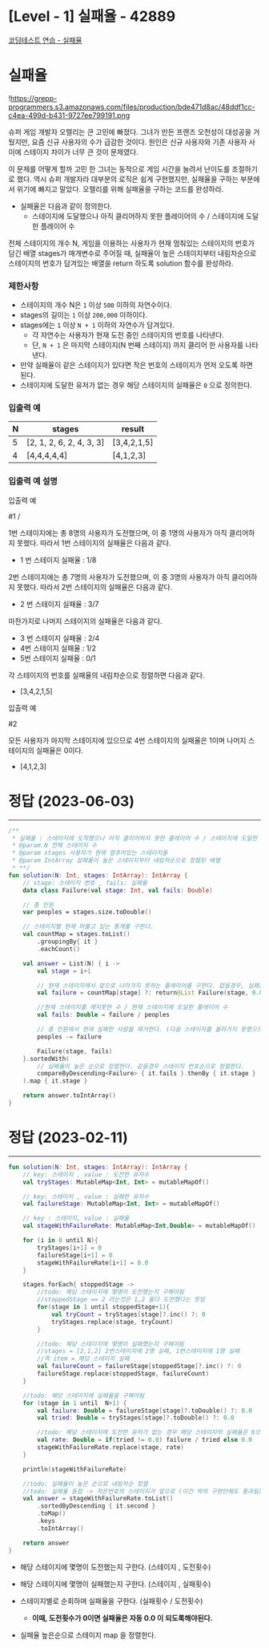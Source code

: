 # [Level - 1] 실패율 - 42889
[코딩테스트 연습 - 실패율](https://school.programmers.co.kr/learn/courses/30/lessons/42889)

# **실패율**

!https://grepp-programmers.s3.amazonaws.com/files/production/bde471d8ac/48ddf1cc-c4ea-499d-b431-9727ee799191.png

슈퍼 게임 개발자 오렐리는 큰 고민에 빠졌다. 그녀가 만든 프랜즈 오천성이 대성공을 거뒀지만, 요즘 신규 사용자의 수가 급감한 것이다. 원인은 신규 사용자와 기존 사용자 사이에 스테이지 차이가 너무 큰 것이 문제였다.

이 문제를 어떻게 할까 고민 한 그녀는 동적으로 게임 시간을 늘려서 난이도를 조절하기로 했다. 역시 슈퍼 개발자라 대부분의 로직은 쉽게 구현했지만, 실패율을 구하는 부분에서 위기에 빠지고 말았다. 오렐리를 위해 실패율을 구하는 코드를 완성하라.

- 실패율은 다음과 같이 정의한다.
  - 스테이지에 도달했으나 아직 클리어하지 못한 플레이어의 수 / 스테이지에 도달한 플레이어 수

전체 스테이지의 개수 N, 게임을 이용하는 사용자가 현재 멈춰있는 스테이지의 번호가 담긴 배열 stages가 매개변수로 주어질 때, 실패율이 높은 스테이지부터 내림차순으로 스테이지의 번호가 담겨있는 배열을 return 하도록 solution 함수를 완성하라.

### 제한사항

- 스테이지의 개수 N은 `1` 이상 `500` 이하의 자연수이다.
- stages의 길이는 `1` 이상 `200,000` 이하이다.
- stages에는 `1` 이상 `N + 1` 이하의 자연수가 담겨있다.
  - 각 자연수는 사용자가 현재 도전 중인 스테이지의 번호를 나타낸다.
  - 단, `N + 1` 은 마지막 스테이지(N 번째 스테이지) 까지 클리어 한 사용자를 나타낸다.
- 만약 실패율이 같은 스테이지가 있다면 작은 번호의 스테이지가 먼저 오도록 하면 된다.
- 스테이지에 도달한 유저가 없는 경우 해당 스테이지의 실패율은 `0` 으로 정의한다.

### 입출력 예

| N | stages | result |
| --- | --- | --- |
| 5 | [2, 1, 2, 6, 2, 4, 3, 3] | [3,4,2,1,5] |
| 4 | [4,4,4,4,4] | [4,1,2,3] |

### 입출력 예 설명

입출력 예

#1 /

1번 스테이지에는 총 8명의 사용자가 도전했으며, 이 중 1명의 사용자가 아직 클리어하지 못했다. 따라서 1번 스테이지의 실패율은 다음과 같다.

- 1 번 스테이지 실패율 : 1/8

2번 스테이지에는 총 7명의 사용자가 도전했으며, 이 중 3명의 사용자가 아직 클리어하지 못했다. 따라서 2번 스테이지의 실패율은 다음과 같다.

- 2 번 스테이지 실패율 : 3/7

마찬가지로 나머지 스테이지의 실패율은 다음과 같다.

- 3 번 스테이지 실패율 : 2/4
- 4번 스테이지 실패율 : 1/2
- 5번 스테이지 실패율 : 0/1

각 스테이지의 번호를 실패율의 내림차순으로 정렬하면 다음과 같다.

- [3,4,2,1,5]

입출력 예

#2

모든 사용자가 마지막 스테이지에 있으므로 4번 스테이지의 실패율은 1이며 나머지 스테이지의 실패율은 0이다.

- [4,1,2,3]

# 정답 (2023-06-03)

---

```kotlin
/**
 * 실패율 : 스테이지에 도착했으나 아직 클리어하지 못한 플레이어 수 / 스테이지에 도달한 플레이어 수
 * @param N 전체 스테이지 수
 * @param stages 사용자가 현재 멈추어있는 스테이지들
 * @param IntArray 실패율이 높은 스테이지부터 내림차순으로 정렬된 배열
 * **/
fun solution(N: Int, stages: IntArray): IntArray {
    // stage: 스테이지 번호 , fails: 실패율
    data class Failure(val stage: Int, val fails: Double)

    // 총 인원
    var peoples = stages.size.toDouble()

    // 스테이지별 현재 머물고 있는 통계를 구한다.
    val countMap = stages.toList()
        .groupingBy{ it }
        .eachCount()

    val answer = List(N) { i ->
        val stage = i+1

        // 현재 스테이지에서 앞으로 나아가지 못하는 플레이어를 구한다. 없을경우, 실패율은 0
        val failure = countMap[stage] ?: return@List Failure(stage, 0.0)

        //현재 스테이지를 깨지못한 수 / 현재 스테이지에 도달한 플레이어 수
        val fails: Double = failure / peoples

        // 총 인원에서 현재 실패한 사람을 제거한다. (다음 스테이지를 올라가지 못했으므로)
        peoples -= failure

        Failure(stage, fails)
    }.sortedWith(
        // 실패율이 높은 순으로 정렬한다. 같을경우 스테이지 번호순으로 정렬한다.
        compareByDescending<Failure> { it.fails }.thenBy { it.stage }
    ).map { it.stage }

    return answer.toIntArray()
}

```

# 정답 (2023-02-11)

---

```kotlin
fun solution(N: Int, stages: IntArray): IntArray {
    // key: 스테이지 , value : 도전한 유저수
    val tryStages: MutableMap<Int, Int> = mutableMapOf()

    // key: 스테이지 , value : 실패한 유저수
    val failureStage: MutableMap<Int, Int> = mutableMapOf()

    // key : 스테이지, value : 실패율
    val stageWithFailureRate: MutableMap<Int,Double> = mutableMapOf()

    for (i in 0 until N){
        tryStages[i+1] = 0
        failureStage[i+1] = 0
        stageWithFailureRate[i+1] = 0.0
    }

    stages.forEach{ stoppedStage ->
        //todo: 해당 스테이지에 몇명이 도전했는지 구해야됨
        //stoppedStage == 2 라는것은 1,2 둘다 도전했다는 뜻임
        for(stage in 1 until stoppedStage+1){
            val tryCount = tryStages[stage]?.inc() ?: 0
            tryStages.replace(stage, tryCount)
        }

        //todo: 해당 스테이지에 몇명이 실패했는지 구해야됨
        //stages = [2,1,2] 2번스테이지에 2명 실패, 1번스테이지에 1명 실패
        //즉 item = 해당 스테이지 실패
        val failureCount = failureStage[stoppedStage]?.inc() ?: 0
        failureStage.replace(stoppedStage, failureCount)
    }

    //todo: 해당 스테이지에 실패율을 구해야됨
    for (stage in 1 until  N+1) {
        val failure: Double = failureStage[stage]?.toDouble() ?: 0.0
        val tried: Double = tryStages[stage]?.toDouble() ?: 0.0

        //todo: 해당 스테이지에 도전한 유저가 없는 경우 해당 스테이지의 실패율은 0으로 정의한다
        val rate: Double = if(tried != 0.0) failure / tried else 0.0
        stageWithFailureRate.replace(stage, rate)
    }

    println(stageWithFailureRate)

    //todo: 실패율이 높은 순으로 내림차순 정렬
    //todo: 실패율 동점 -> 작은번호의 스테이지가 앞으로 (이건 딱히 구현안해도 통과됨)
    val answer = stageWithFailureRate.toList()
        .sortedByDescending { it.second }
        .toMap()
        .keys
        .toIntArray()

    return answer
}
```

- 해당 스테이지에 몇명이 도전했는지 구한다. (스테이지 , 도전횟수)
- 해당 스테이지에 몇명이 실패했는지 구한다. (스테이지 , 실패횟수)
- 스테이지별로 순회하며 실패율을 구한다. (실패횟수 / 도전횟수)
  - **이때, 도전횟수가 0이면 실패율은 자동 0.0 이 되도록해야된다.**

- 실패율 높은순으로 스테이지 map 을 정렬한다.
